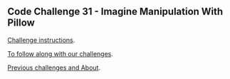 ## Code Challenge 31 - Imagine Manipulation With Pillow

[Challenge instructions](https://pybit.es/articles/codechallenge31/).

[To follow along with our challenges](https://github.com/pybites/challenges/blob/master/INSTALL.md).

[Previous challenges and About](http://pybit.es/pages/challenges.html).
